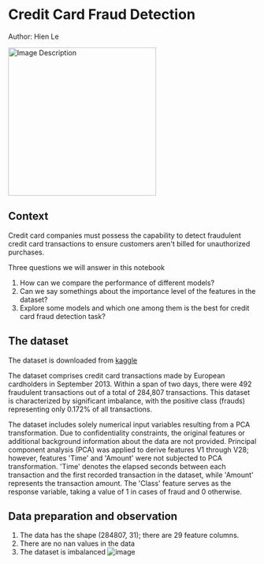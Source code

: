 # Credit Card Fraud Detection # 

Author: Hien Le

<img src="https://securityintelligence.com/wp-content/webp-express/webp-images/doc-root/wp-content/uploads/2016/09/credit-card-fraud-remains-a-risk.jpg.webp" alt="Image Description" style="width: 300px;"/>

## Context ## 
Credit card companies must possess the capability to detect fraudulent credit card transactions to ensure customers aren't billed for unauthorized purchases.

Three questions we will answer in this notebook
1. How can we compare the performance of different models?
2. Can we say somethings about the importance level of the features in the dataset? 
3. Explore some models and which one among them is the best for credit card fraud detection task? 

## The dataset ##
The dataset is downloaded from [kaggle](https://www.kaggle.com/datasets/mlg-ulb/creditcardfraud/data)


The dataset comprises credit card transactions made by European cardholders in September 2013. Within a span of two days, there were 492 fraudulent transactions out of a total of 284,807 transactions. This dataset is characterized by significant imbalance, with the positive class (frauds) representing only 0.172% of all transactions.

The dataset includes solely numerical input variables resulting from a PCA transformation. Due to confidentiality constraints, the original features or additional background information about the data are not provided. Principal component analysis (PCA) was applied to derive features V1 through V28; however, features 'Time' and 'Amount' were not subjected to PCA transformation. 'Time' denotes the elapsed seconds between each transaction and the first recorded transaction in the dataset, while 'Amount' represents the transaction amount. The 'Class' feature serves as the response variable, taking a value of 1 in cases of fraud and 0 otherwise.

## Data preparation and observation ## 

1. The data has the shape (284807, 31); there are 29 feature columns.
2. There are no nan values in the data
3. The dataset is imbalanced
   ![image](https://github.com/LeThiKhanhHien/Notebooks/assets/56401620/43902dd9-f987-4ef2-9977-663b6fa97761)
